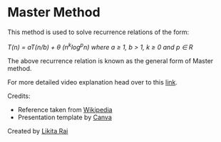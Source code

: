# Master Method

This method is used to solve recurrence relations of the form:

_T(n) = aT(n/b) + $\theta$ ($n^k log^pn$) where a $\geq$ 1, b > 1, k $\geq$ 0 and p $\in$ R_

The above recurrence relation is known as the general form of Master method.

For more detailed video explanation head over to this [link](https://drive.google.com/file/d/1ASfNrV5DiuoRz7NZYVfziBfE6gZYbMrk/view?usp=sharing). 

Credits:

- Reference taken from [Wikipedia](https://en.wikipedia.org/wiki/Master_theorem_(analysis_of_algorithms))
- Presentation template by [Canva](https://www.canva.com/templates/EAEDPdqY6Wg-yellow-and-orange-running-essential-errands-events-and-special-interest-presentation/)

Created by [Likita Rai](https://github.com/likitarai1)




